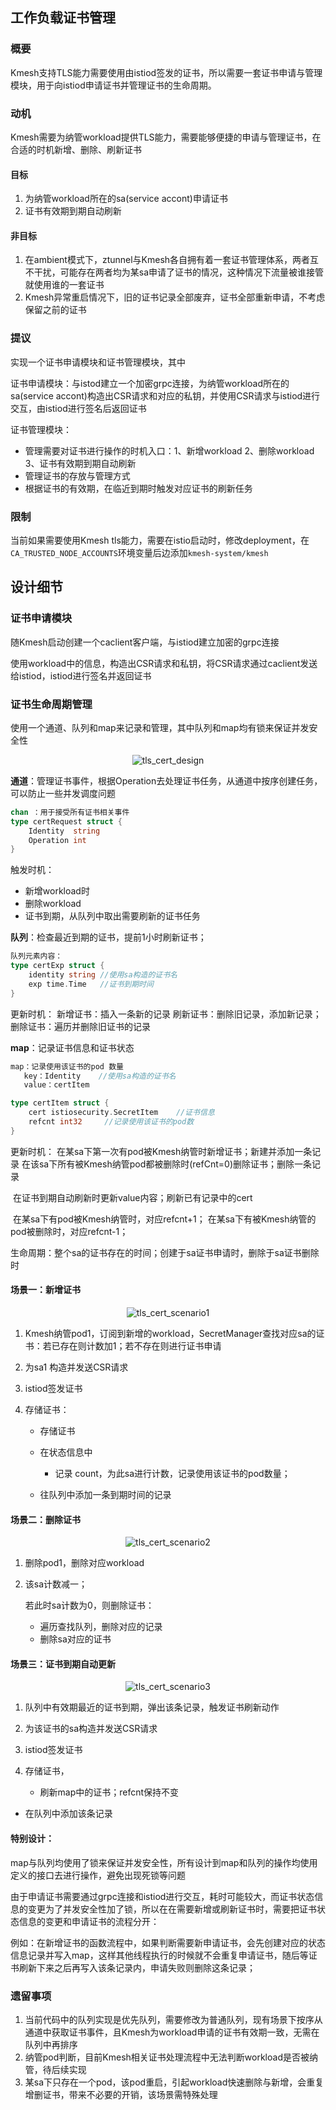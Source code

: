 ## 工作负载证书管理

### 概要

Kmesh支持TLS能力需要使用由istiod签发的证书，所以需要一套证书申请与管理模块，用于向istiod申请证书并管理证书的生命周期。

### 动机

Kmesh需要为纳管workload提供TLS能力，需要能够便捷的申请与管理证书，在合适的时机新增、删除、刷新证书

#### 目标

1. 为纳管workload所在的sa(service accont)申请证书
2. 证书有效期到期自动刷新

#### 非目标

1. 在ambient模式下，ztunnel与Kmesh各自拥有着一套证书管理体系，两者互不干扰，可能存在两者均为某sa申请了证书的情况，这种情况下流量被谁接管就使用谁的一套证书
2. Kmesh异常重启情况下，旧的证书记录全部废弃，证书全部重新申请，不考虑保留之前的证书

### 提议

实现一个证书申请模块和证书管理模块，其中

证书申请模块：与istod建立一个加密grpc连接，为纳管workload所在的sa(service accont)构造出CSR请求和对应的私钥，并使用CSR请求与istiod进行交互，由istiod进行签名后返回证书

证书管理模块：

- 管理需要对证书进行操作的时机入口：1、新增workload 2、删除workload 3、证书有效期到期自动刷新
- 管理证书的存放与管理方式
- 根据证书的有效期，在临近到期时触发对应证书的刷新任务

### 限制

当前如果需要使用Kmesh tls能力，需要在istio启动时，修改deployment，在`CA_TRUSTED_NODE_ACCOUNTS`环境变量后边添加`kmesh-system/kmesh `

## 设计细节

### 证书申请模块

随Kmesh启动创建一个caclient客户端，与istiod建立加密的grpc连接

使用workload中的信息，构造出CSR请求和私钥，将CSR请求通过caclient发送给istiod，istiod进行签名并返回证书

### 证书生命周期管理

使用一个通道、队列和map来记录和管理，其中队列和map均有锁来保证并发安全性

<div align="center">

![tls_cert_design](pics/tls_cert_design.svg)

</div>

**通道**：管理证书事件，根据Operation去处理证书任务，从通道中按序创建任务，可以防止一些并发调度问题

```go
chan ：用于接受所有证书相关事件
type certRequest struct {
	Identity  string
	Operation int
}
```

触发时机：

- 新增workload时
- 删除workload
- 证书到期，从队列中取出需要刷新的证书任务

**队列**：检查最近到期的证书，提前1小时刷新证书；

```go
队列元素内容：
type certExp struct {
    identity string	//使用sa构造的证书名
    exp time.Time	//证书到期时间
}
```

更新时机：
	新增证书：插入一条新的记录
	刷新证书：删除旧记录，添加新记录；
	删除证书：遍历并删除旧证书的记录

**map**：记录证书信息和证书状态

```go
map：记录使用该证书的pod 数量
​	key：Identity    //使用sa构造的证书名
​	value：certItem

type certItem struct {
	cert istiosecurity.SecretItem    //证书信息
    refcnt int32     //记录使用该证书的pod数
}
```

更新时机：
	在某sa下第一次有pod被Kmesh纳管时新增证书；新建并添加一条记录	
	在该sa下所有被Kmesh纳管pod都被删除时(refCnt=0)删除证书；删除一条记录

​	在证书到期自动刷新时更新value内容；刷新已有记录中的cert

​	在某sa下有pod被Kmesh纳管时，对应refcnt+1；
​	在某sa下有被Kmesh纳管的pod被删除时，对应refcnt-1；

生命周期：整个sa的证书存在的时间；创建于sa证书申请时，删除于sa证书删除时

#### 场景一：新增证书

<div align="center">

![tls_cert_scenario1](pics/tls_cert_scenario1.svg)

</div>

1. Kmesh纳管pod1，订阅到新增的workload，SecretManager查找对应sa的证书：若已存在则计数加1；若不存在则进行证书申请

2. 为sa1 构造并发送CSR请求

3. istiod签发证书

4. 存储证书：

   - 存储证书

   - 在状态信息中
     - 记录  count，为此sa进行计数，记录使用该证书的pod数量；

   - 往队列中添加一条到期时间的记录


#### 场景二：删除证书

<div align="center">

![tls_cert_scenario2](pics/tls_cert_scenario2.svg)

</div>

1. 删除pod1，删除对应workload

2. 该sa计数减一；

   若此时sa计数为0，则删除证书：

   - 遍历查找队列，删除对应的记录
   - 删除sa对应的证书


#### 场景三：证书到期自动更新

<div align="center">

![tls_cert_scenario3](pics/tls_cert_scenario3.svg)

</div>

1. 队列中有效期最近的证书到期，弹出该条记录，触发证书刷新动作
2. 为该证书的sa构造并发送CSR请求
3. istiod签发证书
4. 存储证书，

   - 刷新map中的证书；refcnt保持不变

- 在队列中添加该条记录

#### 特别设计：

map与队列均使用了锁来保证并发安全性，所有设计到map和队列的操作均使用定义的接口去进行操作，避免出现死锁等问题

由于申请证书需要通过grpc连接和istiod进行交互，耗时可能较大，而证书状态信息的变更为了并发安全性加了锁，所以在在需要新增或刷新证书时，需要把证书状态信息的变更和申请证书的流程分开：

例如：在新增证书的函数流程中，如果判断需要新申请证书，会先创建对应的状态信息记录并写入map，这样其他线程执行的时候就不会重复申请证书，随后等证书刷新下来之后再写入该条记录内，申请失败则删除这条记录；

### 遗留事项

1. 当前代码中的队列实现是优先队列，需要修改为普通队列，现有场景下按序从通道中获取证书事件，且Kmesh为workload申请的证书有效期一致，无需在队列中再排序
2. 纳管pod判断，目前Kmesh相关证书处理流程中无法判断workload是否被纳管，待后续实现
3. 某sa下只存在一个pod，该pod重启，引起workload快速删除与新增，会重复增删证书，带来不必要的开销，该场景需特殊处理

